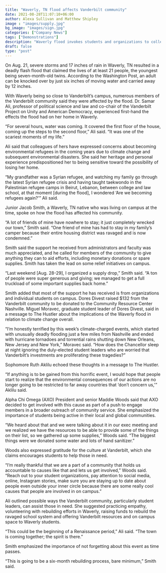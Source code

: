 ```yaml
---
title: "Waverly, TN flood affects Vanderbilt community"
date: 2021-08-28T11:07:10+06:00
author: Alexa Sullivan and Matthew Shipley
image : "images/supply.jpg"
bg_image: "images/sign.jpg"
categories: ["Company News"]
tags: ["Demonstrations"]
description: "Waverly flood invokes students and organizations to collect supplies to support those affected by the flood."
draft: false
type: "post"
---
```


On Aug. 21, severe storms and 17 inches of rain in Waverly, TN resulted in a deadly flash flood that claimed the lives of at least 21 people, the youngest being seven-month-old twins. According to the Washington Post, an adult can be knocked over by just six inches of moving water and carried away by 12 inches. 

With Waverly being so close to Vanderbilt’s campus, numerous members of the Vanderbilt community said they were affected by the flood. Dr. Samar Ali, professor of political science and law and co-chair of the Vanderbilt Project on Unity and American Democracy, experienced first-hand the effects the flood had on her home in Waverly. 

“For several hours, water was coming. It covered the first floor of the house, coming up the steps to the second floor,” Ali said. “It was one of the scariest moments of my life.”

Ali said that colleagues of hers have expressed concerns about becoming environmental refugees in the coming years due to climate change and subsequent environmental disasters. She said her heritage and personal experience predispositioned her to being sensitive toward the possibility of losing her home. 

“My grandfather was a Syrian refugee, and watching my family go through the latest Syrian refugee crisis and having taught taekwondo in the Palestinian refugee camps in Beirut, Lebanon, between college and law school, at that moment [during the flood], I wondered ‘Are we becoming refugees again?’” Ali said.

Junior Jacob Smith, a Waverly, TN native who was living on campus at the time, spoke on how the flood has affected his community.

“A lot of friends of mine have nowhere to stay; it just completely wrecked our town,” Smith said. “One friend of mine has had to stay in my family’s camper because their entire housing district was ravaged and is now condemned.”

Smith said the support he received from administrators and faculty was much appreciated, and he called for members of the community to give anything they can to aid efforts, including monetary donations or spare supplies. Smith has taken the lead on some relief initiatives on campus. 

“Last weekend [Aug. 28-29], I organized a supply drop,” Smith said. “A ton of people were super generous and giving; we managed to get a full truckload of some important supplies back home.”

Smith added that most of the support he has received is from organizations and individual students on campus. Dores Divest raised $132 from the Vanderbilt community to be donated to the Community Resource Center Nashville. Miguel Moravec, graduate student leader of Dores Divest, said in a message to The Hustler about the implications of the Waverly flood in relation to climate change overall. 

“I’m honestly terrified by this week’s climate-charged events, which started with unusually deadly flooding just a few miles from Nashville and ended with hurricane tornadoes and torrential rains shutting down New Orleans, New Jersey and New York,” Moravec said. “How does the Chancellor sleep at night ignoring the duly-elected student leaders who are worried that Vanderbilt’s investments are proliferating these tragedies?” 

Sophomore Ruth Aklilu echoed these thoughts in a message to The Hustler.

“If anything is to be gained from this horrific event, I would hope that people start to realize that the environmental consequences of our actions are no longer going to be restricted to far away countries that ‘don’t concern us,'” Aklilu said.

Alpha Chi Omega (AXO) President and senior Maddie Woods said that AXO decided to get involved with this cause as part of a push to engage members in a broader outreach of community service. She emphasized the importance of students being active in their local and global communities. 

“We heard about that and we were talking about it in our exec meeting and we realized we have the resources to be able to provide some of the things on their list, so we gathered up some supplies,” Woods said. “The biggest things were we donated some water and lots of hand sanitizer.”

Woods also expressed gratitude for the culture at Vanderbilt, which she claims encourages students to help those in need.

“I’m really thankful that we are a part of a community that holds us accountable to causes like that and lets us get involved,” Woods said. “Reach out to your student organizations, pay attention to social media, online, Instagram stories, make sure you are staying up to date about people even outside your inner circle because there are some really cool causes that people are involved in on campus.”

Ali outlined possible ways the Vanderbilt community, particularly student leaders, can assist those in need. She suggested practicing empathy, volunteering with rebuilding efforts in Waverly, raising funds to rebuild the ravaged school system and offering Vanderbilt resources and on campus space to Waverly students.

“This could be the beginning of a Renaissance period,” Ali said. “The town is coming together; the spirit is there.”

Smith emphasized the importance of not forgetting about this event as time passes.

“This is going to be a six-month rebuilding process, bare minimum,” Smith said.